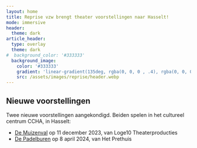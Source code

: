 ```yaml
---
layout: home
title: Reprise vzw brengt theater voorstellingen naar Hasselt!
mode: immersive
header:
  theme: dark
article_header:
  type: overlay
  theme: dark
#  background_color: '#333333'
  background_image:
    color: '#333333'
    gradient: 'linear-gradient(135deg, rgba(0, 0, 0 , .4), rgba(0, 0, 0, .4))'
    src: /assets/images/reprise/header.webp
---
```


## Nieuwe voorstellingen

Twee nieuwe voorstellingen aangekondigd. Beiden spelen in het cultureel centrum CCHA, in Hasselt:
- [De Muizenval](/voorstellingen/de-muizenval) op 11 december 2023, van Loge10 Theaterproducties
- [De Padelburen](/voorstellingen/de-padelburen) op 8 april 2024, van Het Prethuis
